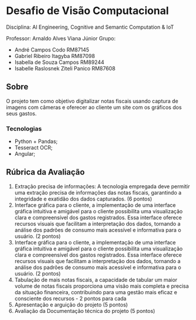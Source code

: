 # Desafio de Visão Computacional
Disciplina: AI Engineering, Cognitive and Semantic Computation & IoT

Professor: Arnaldo Alves Viana Júnior
Grupo:
- André Campos Codo RM87145
- Gabriel Ribeiro Itagyba RM87098
- Isabella de Souza Campos RM89244
- Isabelle Raslosnek Ziteli Panico RM87608

## Sobre
O projeto tem como objetivo digitalizar notas fiscais usando captura de imagens com câmeras e oferecer ao cliente um site com os gráficos dos seus gastos.

### Tecnologias
- Python + Pandas;
- Tesseract OCR;
- Angular;

## Rúbrica da Avaliação
1. Extração precisa de informações: A tecnologia empregada deve permitir uma extração precisa de informações das notas fiscais, garantindo a integridade e exatidão dos dados capturados. (6 pontos)
2. Interface gráfica para o cliente, a implementação de uma interface gráfica intuitiva e amigável para o cliente possibilita uma visualização clara e compreensível dos gastos registrados. Essa interface oferece recursos visuais que facilitam a interpretação dos dados, tornando a análise dos padrões de consumo mais acessível e informativa para o usuário. (2 pontos)
3. Interface gráfica para o cliente, a implementação de uma interface gráfica intuitiva e amigável para o cliente possibilita uma visualização clara e compreensível dos gastos registrados. Essa interface oferece recursos visuais que facilitam a interpretação dos dados, tornando a análise dos padrões de consumo mais acessível e informativa para o usuário. (2 pontos)
4. Tabulação de mais notas fiscais, a capacidade de tabular um maior volume de notas fiscais proporciona uma visão mais completa e precisa da situação financeira, contribuindo para uma gestão mais eficaz e consciente dos recursos - 2 pontos para cada
5. Apresentação e arguição do projeto (5 pontos)
6. Avaliação da Documentação técnica do projeto (5 pontos)
